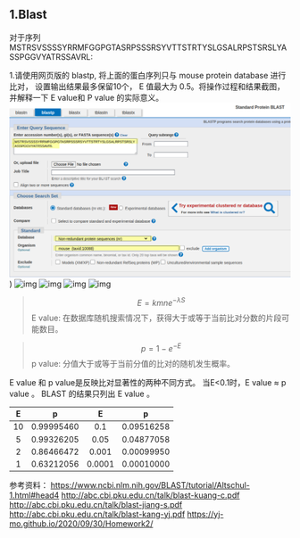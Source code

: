 ## 1.Blast

对于序列MSTRSVSSSSYRRMFGGPGTASRPSSSRSYVTTSTRTYSLGSALRPSTSRSLYASSPGGVYATRSSAVRL:

1.请使用网页版的 blastp, 将上面的蛋白序列只与 mouse protein database 进行比对， 设置输出结果最多保留10个， E 值最大为 0.5。将操作过程和结果截图，并解释一下 E value和 P value 的实际意义。
![img](https://github.com/Bioin-Mixologist/Bioinformatics_Tutorial/blob/main/others/1.Blast_homework1.png))
![img](../../Typora_Picture/2.png)
![img](../../Typora_Picture/result1.png)
![img](../../Typora_Picture/result2.png)
![img](../../Typora_Picture/result3.png)

>$$
E = kmne^{- \lambda S}
>$$
E value: 在数据库随机搜索情况下，获得大于或等于当前比对分数的片段可能数目。

>$$
p = 1 - e^{- E}
>$$
p value: 分值大于或等于当前分值的比对的随机发生概率。

E value 和 p value是反映比对显著性的两种不同方式。
当E<0.1时，E value ≈ p value 。
BLAST 的结果只列出 E value 。

|  E   |     p      |   E    |     p      |
| :--: | :--------: | :----: | :--------: |
|  10  | 0.99995460 |  0.1   | 0.09516258 |
|  5   | 0.99326205 |  0.05  | 0.04877058 |
|  2   | 0.86466472 | 0.001  | 0.00099950 |
|  1   | 0.63212056 | 0.0001 | 0.00010000 |

参考资料：
https://www.ncbi.nlm.nih.gov/BLAST/tutorial/Altschul-1.html#head4
http://abc.cbi.pku.edu.cn/talk/blast-kuang-c.pdf
http://abc.cbi.pku.edu.cn/talk/blast-jiang-s.pdf
http://abc.cbi.pku.edu.cn/talk/blast-kang-yj.pdf
https://yj-mo.github.io/2020/09/30/Homework2/

